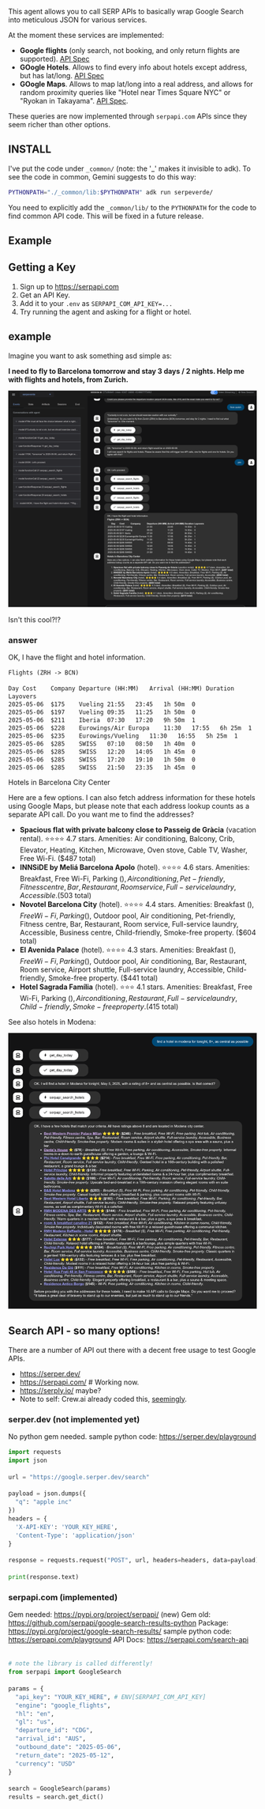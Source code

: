 This agent allows you to call SERP APIs to basically wrap Google Search into meticulous JSON for various services.

At the moment these services are implemented:

* **Google flights** (only search, not booking, and only return flights are supported). [API Spec](https://serpapi.com/google-flights-api)
* **GOogle Hotels**. Allows to find every info about hotels except address, but has lat/long. [API Spec](https://serpapi.com/google-hotels-api)
* **GOogle Maps**. Allows to map lat/long into a real address, and allows for random proximity queries like "Hotel near
  Times Square NYC" or "Ryokan in Takayama". [API Spec](https://serpapi.com/google-maps-api).

These queries are now implemented through `serpapi.com`  APIs since they seem richer than other options.

## INSTALL

I've put the code under `_common/` (note: the '_' makes it invisible to adk).
To see the code in common, Gemini suggests to do this way:

```bash
PYTHONPATH="./_common/lib:$PYTHONPATH" adk run serpeverde/
```

You need to explicitly add the `_common/lib/` to the `PYTHONPATH` for the code to find common API code. This will be fixed in a future release.

## Example

## Getting a Key

1. Sign up to https://serpapi.com
2. Get an API Key.
3. Add it to your `.env` as `SERPAPI_COM_API_KEY=...`
4. Try running the agent and asking for a flight or hotel.

## example

Imagine you want to ask something asd simple as:

**I need to fly to Barcelona tomorrow and stay 3 days / 2 nights. Help me with flights and hotels, from Zurich.**

![Possible chat result](image.png)

Isn't this cool?!?

### answer

OK, I have the flight and hotel information.

```
Flights (ZRH -> BCN)

Day	Cost	Company	Departure (HH:MM)	Arrival (HH:MM)	Duration	Layovers
2025-05-06	$175	Vueling	21:55	23:45	1h 50m	0
2025-05-06	$197	Vueling	09:35	11:25	1h 50m	0
2025-05-06	$211	Iberia	07:30	17:20	9h 50m	1
2025-05-06	$228	Eurowings/Air Europa	11:30	17:55	6h 25m	1
2025-05-06	$235	Eurowings/Vueling	11:30	16:55	5h 25m	1
2025-05-06	$285	SWISS	07:10	08:50	1h 40m	0
2025-05-06	$285	SWISS	12:20	14:05	1h 45m	0
2025-05-06	$285	SWISS	17:20	19:10	1h 50m	0
2025-05-06	$285	SWISS	21:50	23:35	1h 45m	0
```

Hotels in Barcelona City Center

Here are a few options. I can also fetch address information for these hotels using Google Maps, but please note that each address lookup counts as a separate API call. Do you want me to find the addresses?

* **Spacious flat with private balcony close to Passeig de Gràcia** (vacation rental). ⭐⭐⭐⭐ 4.7 stars. Amenities: Air conditioning, Balcony, Crib, Elevator, Heating, Kitchen, Microwave, Oven stove, Cable TV, Washer, Free Wi-Fi. ($487 total)
* **INNSiDE by Meliá Barcelona Apolo** (hotel). ⭐⭐⭐⭐ 4.6 stars. Amenities: Breakfast, Free Wi-Fi, Parking ($), Air conditioning, Pet-friendly, Fitness centre, Bar, Restaurant, Room service, Full-service laundry, Accessible. ($503 total)
* **Novotel Barcelona City** (hotel). ⭐⭐⭐⭐ 4.4 stars. Amenities: Breakfast ($), Free Wi-Fi, Parking ($), Outdoor pool, Air conditioning, Pet-friendly, Fitness centre, Bar, Restaurant, Room service, Full-service laundry, Accessible, Business centre, Child-friendly, Smoke-free property. ($604 total)
* **El Avenida Palace** (hotel). ⭐⭐⭐⭐ 4.3 stars. Amenities: Breakfast ($), Free Wi-Fi, Parking ($), Outdoor pool, Air conditioning, Bar, Restaurant, Room service, Airport shuttle, Full-service laundry, Accessible, Child-friendly, Smoke-free property. ($441 total)
* **Hotel Sagrada Família** (hotel). ⭐⭐⭐ 4.1 stars. Amenities: Breakfast, Free Wi-Fi, Parking ($), Air conditioning, Restaurant, Full-service laundry, Child-friendly, Smoke-free property. ($415 total)

See also hotels in Modena:

![hotels in modena](image-1.png)

## Search API - so many options!

There are a number of API out there with a decent free usage to test Google APIs.


* https://serper.dev/
* https://serpapi.com/ # Working now.
* https://serply.io/ maybe?
*  Note to self: Crew.ai already coded this, [seemingly](https://docs.crewai.com/tools/serperdevtool).



### serper.dev (not implemented yet)

No python gem needed.
sample python code: https://serper.dev/playground

```python
import requests
import json

url = "https://google.serper.dev/search"

payload = json.dumps({
  "q": "apple inc"
})
headers = {
  'X-API-KEY': 'YOUR_KEY_HERE',
  'Content-Type': 'application/json'
}

response = requests.request("POST", url, headers=headers, data=payload)

print(response.text)
```

### serpapi.com (implemented)

Gem needed: https://pypi.org/project/serpapi/ (new)
Gem old: https://github.com/serpapi/google-search-results-python
Package: https://pypi.org/project/google-search-results/
sample python code: https://serpapi.com/playground
API Docs: https://serpapi.com/search-api

```python

# note the library is called differently!
from serpapi import GoogleSearch

params = {
  "api_key": "YOUR_KEY_HERE", # ENV[SERPAPI_COM_API_KEY]
  "engine": "google_flights",
  "hl": "en",
  "gl": "us",
  "departure_id": "CDG",
  "arrival_id": "AUS",
  "outbound_date": "2025-05-06",
  "return_date": "2025-05-12",
  "currency": "USD"
}

search = GoogleSearch(params)
results = search.get_dict()
```
